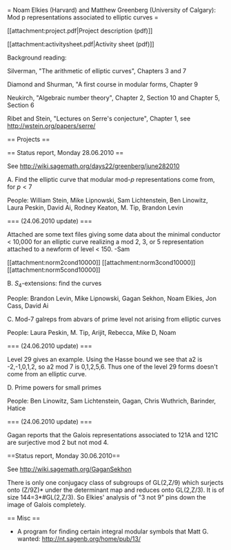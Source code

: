 = Noam Elkies (Harvard) and Matthew Greenberg (University of Calgary): Mod p representations associated to elliptic curves =

[[attachment:project.pdf|Project description (pdf)]]

[[attachment:activitysheet.pdf|Activity sheet (pdf)]]

Background reading:

Silverman, "The arithmetic of elliptic curves", Chapters 3 and 7

Diamond and Shurman, "A first course in modular forms, Chapter 9

Neukirch, "Algebraic number theory", Chapter 2, Section 10 and Chapter 5, Section 6

Ribet and Stein, "Lectures on Serre's conjecture", Chapter 1, see http://wstein.org/papers/serre/

== Projects ==


== Status report, Monday 28.06.2010 ==


See http://wiki.sagemath.org/days22/greenberg/june282010

A. Find the elliptic curve that modular mod-$p$ representations come from, for $p < 7$

People: William Stein, Mike Lipnowski, Sam Lichtenstein, Ben Linowitz, Laura Peskin, David Ai, Rodney Keaton, M. Tip, Brandon Levin

=== (24.06.2010 update) ===

Attached are some text files giving some data about the minimal conductor < 10,000 for an elliptic curve
realizing a mod 2, 3, or 5 representation attached to a newform of level < 150. -Sam

[[attachment:norm2cond10000]]
[[attachment:norm3cond10000]]
[[attachment:norm5cond10000]]

B. $S_4$-extensions: find the curves

People: Brandon Levin, Mike Lipnowski, Gagan Sekhon, Noam Elkies, Jon Cass, David Ai

C. Mod-7 galreps from abvars of prime level not arising from elliptic curves

People: Laura Peskin, M. Tip, Arijit, Rebecca, Mike D, Noam

=== (24.06.2010 update) ===

Level 29 gives an example.    Using the Hasse bound we see that
a2  is -2,-1,0,1,2, so a2  mod 7  is 0,1,2,5,6.    Thus one of the level 29 forms doesn't come from an elliptic curve.

D. Prime powers for small primes

People: Ben Linowitz, Sam Lichtenstein, Gagan, Chris Wuthrich, Barinder, Hatice

=== (24.06.2010 update) ===

Gagan reports that the Galois representations associated to 121A and 121C are surjective mod 2 but not mod 4. 

==Status report, Monday 30.06.2010==

See http://wiki.sagemath.org/GaganSekhon


There is only one conjugacy class of subgroups of GL(2,Z/9) which surjects onto (Z/9Z)* under the determinant map and reduces onto GL(2,Z/3).  It is of size 144=3*#GL(2,Z/3).  So Elkies' analysis of "3 not 9" pins down the image of Galois completely.  

== Misc ==

  * A program for finding certain integral modular symbols that Matt G. wanted: http://nt.sagenb.org/home/pub/13/
